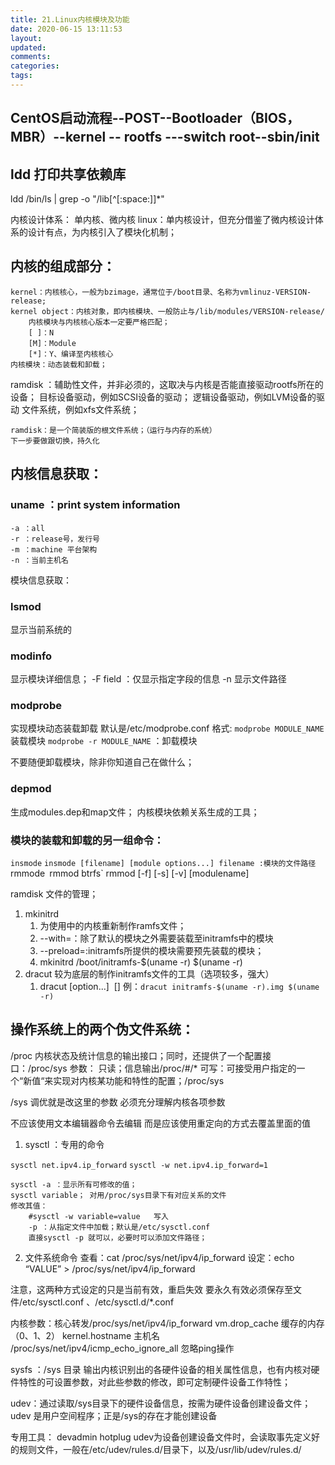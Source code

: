 ```yaml
---
title: 21.Linux内核模块及功能
date: 2020-06-15 13:11:53
layout:
updated:
comments:
categories:
tags:
---
```

## CentOS启动流程--POST--Bootloader（BIOS，MBR）--kernel -- rootfs ---switch root--sbin/init


## ldd 打印共享依赖库
ldd /bin/ls | grep -o "/lib[^[:space:]]*"

内核设计体系：
单内核、微内核
linux：单内核设计，但充分借鉴了微内核设计体系的设计有点，为内核引入了模块化机制；

## 内核的组成部分：
    kernel：内核核心，一般为bzimage，通常位于/boot目录、名称为vmlinuz-VERSION-release;
    kernel object：内核对象，即内核模块、一般防止与/lib/modules/VERSION-release/
        内核模块与内核核心版本一定要严格匹配；
        [ ]：N
        [M]：Module
        [*]：Y、编译至内核核心
    内核模块：动态装载和卸载；
ramdisk ：辅助性文件，并非必须的，这取决与内核是否能直接驱动rootfs所在的设备；
    目标设备驱动，例如SCSI设备的驱动；
    逻辑设备驱动，例如LVM设备的驱动
    文件系统，例如xfs文件系统；

    ramdisk：是一个简装版的根文件系统；（运行与内存的系统）
    下一步要做跟切换，持久化

## 内核信息获取：
### uname ：print system information
    -a ：all
    -r ：release号，发行号
    -m ：machine 平台架构
    -n ：当前主机名

模块信息获取：
### lsmod
显示当前系统的

### modinfo
显示模块详细信息；
-F field    ：仅显示指定字段的信息
-n 显示文件路径

### modprobe
实现模块动态装载卸载
默认是/etc/modprobe.conf
格式:
`modprobe MODULE_NAME` 装载模块
`modprobe -r MODULE_NAME` ：卸载模块

不要随便卸载模块，除非你知道自己在做什么；

### depmod
生成modules.dep和map文件；
内核模块依赖关系生成的工具；

### 模块的装载和卸载的另一组命令：
`insmode`
    `insmode [filename] [module options...]
        filename :模块的文件路径
`rmmode`
    `rmmod btrfs`
    rmmod [-f] [-s] [-v] [modulename]

ramdisk 文件的管理；
1. mkinitrd
   1. 为使用中的内核重新制作ramfs文件；
   2. --with=<module>：除了默认的模块之外需要装载至initramfs中的模块
   3. --preload=<module>:initramfs所提供的模块需要预先装载的模块；
   4. mkinitrd /boot/initramfs-$(uname -r) $(uname -r)
2. dracut   较为底层的制作initramfs文件的工具（选项较多，强大）
   1. dracut [option...] <image> [<kernel version>]
    例：`dracut initramfs-$(uname -r).img $(uname -r)`


## 操作系统上的两个伪文件系统：
/proc
    内核状态及统计信息的输出接口；同时，还提供了一个配置接口：/proc/sys
    参数：
        只读；信息输出/proc/#/*
        可写：可接受用户指定的一个“新值“来实现对内核某功能和特性的配置；/proc/sys


/sys    调优就是改这里的参数
必须充分理解内核各项参数

不应该使用文本编辑器命令去编辑
而是应该使用重定向的方式去覆盖里面的值

1. sysctl ：专用的命令

`sysctl net.ipv4.ip_forward`
`sysctl -w net.ipv4.ip_forward=1`

    sysctl -a ：显示所有可修改的值；
    sysctl variable； 对用/proc/sys目录下有对应关系的文件
    修改其值：
        #sysctl -w variable=value   写入
        -p ：从指定文件中加载；默认是/etc/sysctl.conf
        直接sysctl -p 就可以，必要时可以添加文件路径；

2. 文件系统命令
    查看：cat /proc/sys/net/ipv4/ip_forward
    设定：echo “VALUE” > /proc/sys/net/ipv4/ip_forward

注意，这两种方式设定的只是当前有效，重启失效
要永久有效必须保存至文件/etc/sysctl.conf 、/etc/sysctl.d/*.conf

内核参数：核心转发/proc/sys/net/ipv4/ip_forward
        vm.drop_cache   缓存的内存 （0、1、2）
        kernel.hostname 主机名
        /proc/sys/net/ipv4/icmp_echo_ignore_all 忽略ping操作

sysfs ：/sys 目录
输出内核识别出的各硬件设备的相关属性信息，也有内核对硬件特性的可设置参数，对此些参数的修改，即可定制硬件设备工作特性；

udev：通过读取/sys目录下的硬件设备信息，按需为硬件设备创建设备文件；
udev 是用户空间程序；正是/sys的存在才能创建设备

专用工具：
devadmin
hotplug
udev为设备创建设备文件时，会读取事先定义好的规则文件，一般在/etc/udev/rules.d/目录下，以及/usr/lib/udev/rules.d/

